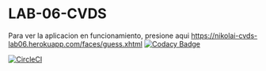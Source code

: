 # LAB-06-CVDS
Para ver la aplicacion en funcionamiento, presione aqui https://nikolai-cvds-lab06.herokuapp.com/faces/guess.xhtml
[![Codacy Badge](https://api.codacy.com/project/badge/Grade/d31f0b7b8e434fa7b1ea7853e3c7ef86)](https://www.codacy.com/manual/Nikolai9906/LAB-06-CVDS?utm_source=github.com&amp;utm_medium=referral&amp;utm_content=Nikolai9906/LAB-06-CVDS&amp;utm_campaign=Badge_Grade)

[![CircleCI](https://circleci.com/gh/Nikolai9906/LAB-06-CVDS.svg?style=svg)](https://circleci.com/gh/Nikolai9906/LAB-06-CVDS)


